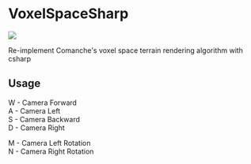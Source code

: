 # VoxelSpaceSharp

![](http://oi65.tinypic.com/2ppa2k2.jpg)

Re-implement Comanche's voxel space terrain rendering algorithm with csharp

## Usage

W - Camera Forward  
A - Camera Left  
S - Camera Backward  
D - Camera Right  

M - Camera Left Rotation  
N - Camera Right Rotation  
